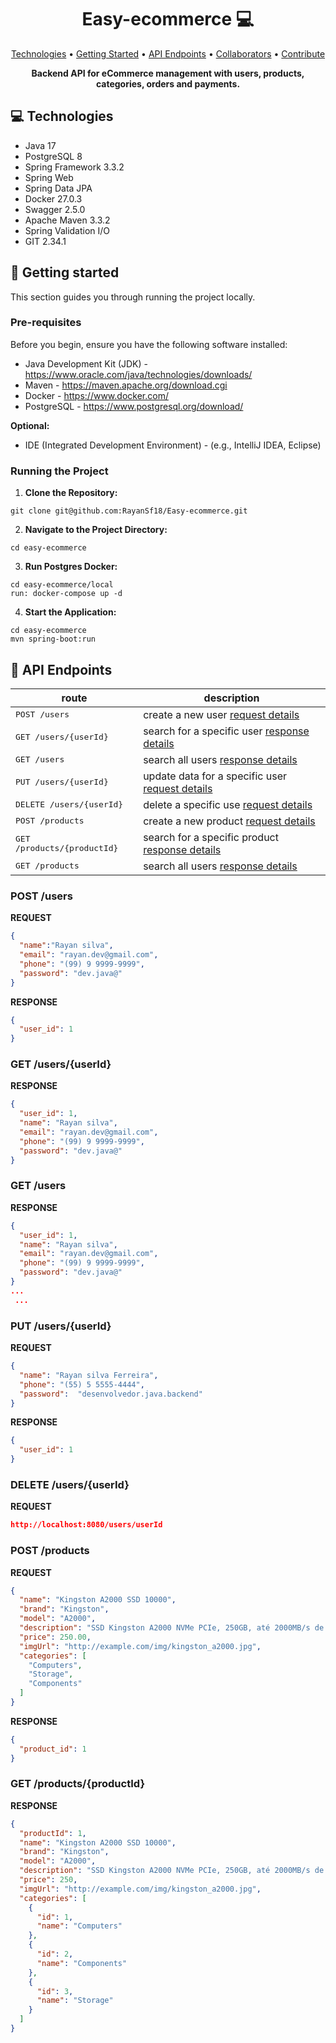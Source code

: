 <h1 align="center" style="font-weight: bold;">Easy-ecommerce 💻</h1>

<p align="center">
 <a href="#tech">Technologies</a> • 
 <a href="#started">Getting Started</a> • 
  <a href="#routes">API Endpoints</a> •
 <a href="#colab">Collaborators</a> •
 <a href="#contribute">Contribute</a>
</p>

<p align="center">
    <b>Backend API for eCommerce management with users, products, categories, orders and payments.</b>
</p>

<h2 id="technologies">💻 Technologies</h2>

- Java 17
- PostgreSQL 8
- Spring Framework  3.3.2
- Spring Web 
- Spring Data JPA
- Docker 27.0.3
- Swagger 2.5.0
- Apache Maven 3.3.2
- Spring Validation I/O
- GIT 2.34.1

<h2 id="started">🚀 Getting started</h2>

This section guides you through running the project locally.

<h3>Pre-requisites</h3>

Before you begin, ensure you have the following software installed:

* Java Development Kit (JDK) -  https://www.oracle.com/java/technologies/downloads/
* Maven - https://maven.apache.org/download.cgi
* Docker - https://www.docker.com/
* PostgreSQL - https://www.postgresql.org/download/

**Optional:**
* IDE (Integrated Development Environment) - (e.g., IntelliJ IDEA, Eclipse)

<h3>Running the Project</h3>

1.  **Clone the Repository:**
```
git clone git@github.com:RayanSf18/Easy-ecommerce.git
```
2. **Navigate to the Project Directory:**
```
cd easy-ecommerce
```
3. **Run Postgres Docker:**
```
cd easy-ecommerce/local
run: docker-compose up -d
```
4. **Start the Application:**
```
cd easy-ecommerce
mvn spring-boot:run
```
<h2 id="routes">📍 API Endpoints</h2>

| route               | description                                          
|----------------------|-----------------------------------------------------
| <kbd>POST /users</kbd>     | create a new user [request details](#post-user-create)
| <kbd>GET /users/{userId}</kbd>     | search for a specific user [response details](#get-user-detail)
| <kbd>GET /users</kbd>     | search all users [response details](#get-users-details)
| <kbd>PUT /users/{userId}</kbd>     | update data for a specific user [request details](#put-user)
| <kbd>DELETE /users/{userId}</kbd>     | delete a specific use [request details](#delete-user)
| <kbd>POST /products</kbd>     | create a new product [request details](#post-product-create)
| <kbd>GET /products/{productId}</kbd>     | search for a specific product [response details](#get-product-detail)
| <kbd>GET /products</kbd>     | search all users [response details](#get-users-details)


<h3 id="post-user-create">POST /users</h3>

**REQUEST**
```json
{
  "name":"Rayan silva",
  "email": "rayan.dev@gmail.com",
  "phone": "(99) 9 9999-9999",
  "password": "dev.java@"
}
```
**RESPONSE**
```json
{
  "user_id": 1
}
```

<h3 id="get-user-detail">GET /users/{userId}</h3>

**RESPONSE**
```json
{
  "user_id": 1,
  "name": "Rayan silva",
  "email": "rayan.dev@gmail.com",
  "phone": "(99) 9 9999-9999",
  "password": "dev.java@"
}
```

<h3 id="get-users-details">GET /users</h3>

**RESPONSE**
```json
{
  "user_id": 1,
  "name": "Rayan silva",
  "email": "rayan.dev@gmail.com",
  "phone": "(99) 9 9999-9999",
  "password": "dev.java@"
}
...
 ...
```
<h3 id="put-user">PUT /users/{userId}</h3>

**REQUEST**
```json
{
  "name": "Rayan silva Ferreira",
  "phone": "(55) 5 5555-4444",
  "password":  "desenvolvedor.java.backend"
}
```
**RESPONSE**
```json
{
  "user_id": 1
}
```
<h3 id="delete-user">DELETE /users/{userId}</h3>

**REQUEST**
```json
http://localhost:8080/users/userId
```

<h3 id="post-product-create">POST /products</h3>

**REQUEST**
```json
{
  "name": "Kingston A2000 SSD 10000",
  "brand": "Kingston",
  "model": "A2000",
  "description": "SSD Kingston A2000 NVMe PCIe, 250GB, até 2000MB/s de leitura.",
  "price": 250.00,
  "imgUrl": "http://example.com/img/kingston_a2000.jpg",
  "categories": [
    "Computers",
    "Storage",
    "Components"
  ]
}

```
**RESPONSE**
```json
{
  "product_id": 1
}
```
<h3 id="get-product-detail">GET /products/{productId}</h3>

**RESPONSE**
```json
{
  "productId": 1,
  "name": "Kingston A2000 SSD 10000",
  "brand": "Kingston",
  "model": "A2000",
  "description": "SSD Kingston A2000 NVMe PCIe, 250GB, até 2000MB/s de leitura.",
  "price": 250,
  "imgUrl": "http://example.com/img/kingston_a2000.jpg",
  "categories": [
    {
      "id": 1,
      "name": "Computers"
    },
    {
      "id": 2,
      "name": "Components"
    },
    {
      "id": 3,
      "name": "Storage"
    }
  ]
}
```
